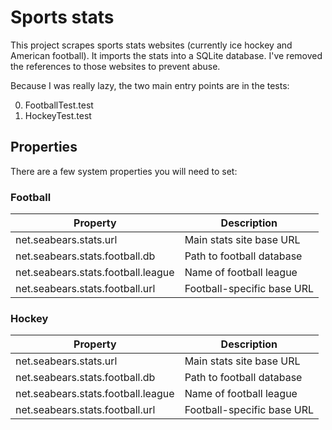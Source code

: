 Sports stats
============

This project scrapes sports stats websites (currently ice hockey and American football). It imports the stats into a SQLite database. I've removed the references to those websites to prevent abuse.

Because I was really lazy, the two main entry points are in the tests:

0. FootballTest.test
0. HockeyTest.test

Properties
----------

There are a few system properties you will need to set:

### Football

| Property | Description
| -------- | -----------
| net.seabears.stats.url | Main stats site base URL
| net.seabears.stats.football.db | Path to football database
| net.seabears.stats.football.league | Name of football league
| net.seabears.stats.football.url | Football-specific base URL

### Hockey

| Property | Description
| -------- | -----------
| net.seabears.stats.url | Main stats site base URL
| net.seabears.stats.football.db | Path to football database
| net.seabears.stats.football.league | Name of football league
| net.seabears.stats.football.url | Football-specific base URL

